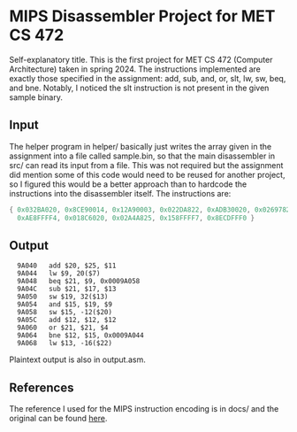 # MIPS Disassembler Project for MET CS 472
Self-explanatory title. This is the first project for MET CS 472 (Computer Architecture) taken in spring 2024. The instructions implemented are exactly those specified in the assignment: add, sub, and, or, slt, lw, sw, beq, and bne. Notably, I noticed the slt instruction is not present in the given sample binary.
## Input
The helper program in helper/ basically just writes the array given in the assignment into a file called sample.bin, so that the main disassembler in src/ can read its input from a file. This was not required but the assignment did mention some of this code would need to be reused for another project, so I figured this would be a better approach than to hardcode the instructions into the disassembler itself. The instructions are:
```c
{ 0x032BA020, 0x8CE90014, 0x12A90003, 0x022DA822, 0xADB30020, 0x02697824,
  0xAE8FFFF4, 0x018C6020, 0x02A4A825, 0x158FFFF7, 0x8ECDFFF0 }
```
## Output
```
  9A040   add $20, $25, $11
  9A044   lw $9, 20($7)
  9A048   beq $21, $9, 0x0009A058
  9A04C   sub $21, $17, $13
  9A050   sw $19, 32($13)
  9A054   and $15, $19, $9
  9A058   sw $15, -12($20)
  9A05C   add $12, $12, $12
  9A060   or $21, $21, $4
  9A064   bne $12, $15, 0x0009A044
  9A068   lw $13, -16($22)
```
Plaintext output is also in output.asm.

## References
The reference I used for the MIPS instruction encoding is in docs/ and the original can be found [here](https://uweb.engr.arizona.edu/~ece369/Resources/spim/MIPSReference.pdf). 
